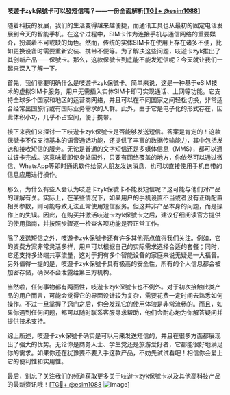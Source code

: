 **吱遊卡zyk保號卡可以發短信嗎？——一份全面解析[[TG💪+ @esim1088](https://t.me/s/esim1088)]**

随着科技的发展，我们的生活变得越来越便捷，而通讯工具也从最初的固定电话发展到今天的智能手机。在这个过程中，SIM卡作为连接手机与通信网络的重要媒介，扮演着不可或缺的角色。然而，传统的实体SIM卡在使用上存在诸多不便，比如更换设备时需要重新安装、携带不便等。为了解决这些问题，吱遊卡zyk推出了其创新产品——保號卡。那么，这款保號卡到底能不能发短信呢？今天就让我们一起来深入了解一下。

首先，我们需要明确什么是吱遊卡zyk保號卡。简单来说，这是一种基于eSIM技术的虚拟SIM卡服务，用户无需插入实体SIM卡即可实现通话、上网等功能。它支持全球多个国家和地区的运营商网络，并且可以在不同国家之间轻松切换，非常适合经常出国旅行或有国际业务需求的人群。此外，由于它是电子化的形式存在，因此体积小巧，几乎不占空间，便于携带。

接下来我们来探讨一下吱遊卡zyk保號卡是否能够发送短信。答案是肯定的！这款保號卡不仅支持基本的语音通话功能，还提供了丰富的数据传输能力，其中包括发送和接收短信的服务。无论是普通的文字短信还是多媒体信息（MMS），都可以通过该卡完成。这意味着即使身处国外，只要有网络覆盖的地方，你依然可以通过微信、WhatsApp等即时通讯软件给家人朋友发送消息，也可以直接使用手机自带的信息应用进行操作。

那么，为什么有些人会认为吱遊卡zyk保號卡不能发短信呢？这可能与他们对产品的理解有关。实际上，在某些情况下，如果用户的手机设置不当或者没有正确配置相关参数，则可能导致无法正常使用短信服务。但这并非产品本身的问题，而是操作上的失误。因此，在购买并激活吱遊卡zyk保號卡之后，建议仔细阅读官方提供的使用指南，并按照步骤逐一检查各项功能是否正常工作。

除了发送短信之外，吱遊卡zyk保號卡还有许多其他亮点值得我们关注。例如，它的资费方案非常灵活多样，用户可以根据自己的实际需求选择合适的套餐；同时，它还支持多终端共享流量，这对于拥有多个智能设备的家庭来说无疑是一大福音。另外值得一提的是，吱遊卡zyk保號卡具有极高的安全性，所有的个人信息都会被加密存储，确保不会泄露给第三方机构。

当然啦，任何事物都有两面性，吱遊卡zyk保號卡也不例外。对于初次接触此类产品的用户而言，可能会觉得它的界面设计较为复杂，需要花费一定时间去熟悉如何操作。不过一旦掌握了窍门之后，你会发现它的使用体验是非常流畅的。而且，如果你遇到任何问题，都可以随时联系客服寻求帮助，他们会耐心地为你解答疑问并提供技术支持。

综上所述，吱遊卡zyk保號卡确实是可以用来发送短信的，并且在很多方面都展现出了强大的优势。无论你是商务人士、学生党还是旅游爱好者，它都能很好地满足你的需求。如果你还在犹豫要不要入手这款产品，不妨先试试看吧！相信你会爱上它的便利性和实用性。

最后，别忘了关注我们的频道获取更多关于吱遊卡zyk保號卡以及其他高科技产品的最新资讯哦！[[TG💪+ @esim1088](https://t.me/s/esim1088) ![Image](https://i.postimg.cc/4NQfJmqS/Snipaste-2025-05-13-00-14-12.png)]